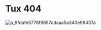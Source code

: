 # Tux 404

![a_9fdafe5778f9657ddaaa5a340e99437a](https://user-images.githubusercontent.com/100898248/162343990-c54ce005-6b07-44f3-8c24-14d9e3398fed.gif)
